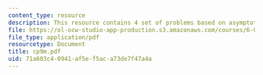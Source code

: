 ```yaml
---
content_type: resource
description: This resource contains 4 set of problems based on asymptotics.
file: https://ol-ocw-studio-app-production.s3.amazonaws.com/courses/6-042j-mathematics-for-computer-science-fall-2005/71a603c40941af5ef5aca73de7f47a4a_cp9m.pdf
file_type: application/pdf
resourcetype: Document
title: cp9m.pdf
uid: 71a603c4-0941-af5e-f5ac-a73de7f47a4a
---
```

